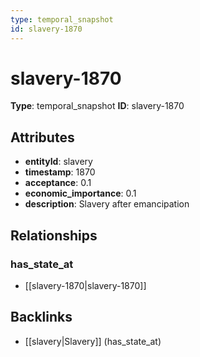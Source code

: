 ```yaml
---
type: temporal_snapshot
id: slavery-1870
---
```


# slavery-1870

**Type**: temporal_snapshot
**ID**: slavery-1870

## Attributes

- **entityId**: slavery
- **timestamp**: 1870
- **acceptance**: 0.1
- **economic_importance**: 0.1
- **description**: Slavery after emancipation

## Relationships

### has_state_at

- [[slavery-1870|slavery-1870]]

## Backlinks

- [[slavery|Slavery]] (has_state_at)

